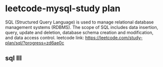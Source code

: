 # leetcode-mysql-study plan
SQL (Structured Query Language) is used to manage relational database management systems (RDBMS). The scope of SQL includes data insertion, query, update and deletion, database schema creation and modification, and data access control.
leetcode link: https://leetcode.com/study-plan/sql/?progress=zd6ae0c
## sql III




